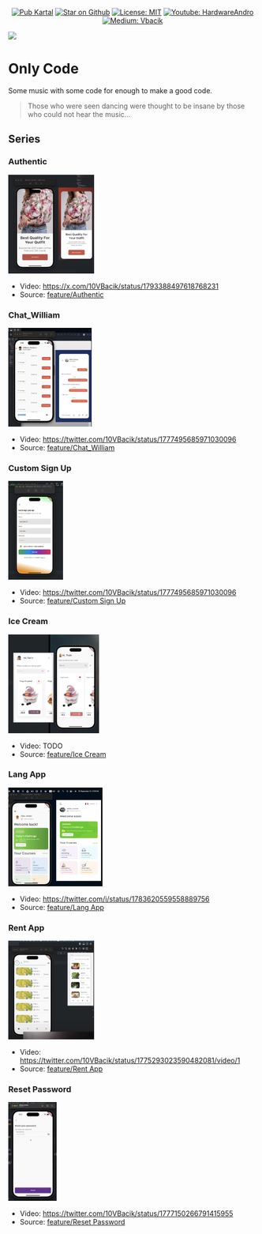 <p align="center">
<a href="https://pub.dev/packages/kartal"><img src="https://img.shields.io/pub/v/kartal.svg" alt="Pub Kartal"></a>
<a href="https://github.com/vb10/vexana"><img src="https://img.shields.io/github/stars/vb10/vexana.svg?style=flat&logo=github&colorB=deeppink&label=stars" alt="Star on Github"></a> 
<a href="https://opensource.org/licenses/MIT"><img src="https://img.shields.io/badge/license-MIT-purple.svg" alt="License: MIT"></a>   
<a href="https://www.youtube.com/hardwareandro"><img src="https://img.shields.io/youtube/channel/subscribers/UCdUaAKTLJrPZFStzEJnpQAg" alt="Youtube: HardwareAndro"></a>
<a href="https://medium.com/@vbacik-10"> <img src="https://img.shields.io/badge/Medium-12100E?style=for-the-badge&logo=medium&logoColor=white" alt="Medium: Vbacik">  </a> 
 

[![](https://dcbadge.vercel.app/api/server/Bzn8WtuZD2?style=flat)](https://discord.gg/Bzn8WtuZD2) 

# Only Code
Some music with some code for enough to make a good code.

>Those who were seen dancing were thought to be insane by those who could not hear the music...

## Series

### Authentic
<a href="https://github.com/VB10/only_code/blob/main/github/ss_auth.png"> <img src="https://github.com/VB10/only_code/blob/main/github/ss_auth.png?raw=true" height="200"/></a>
- Video: https://x.com/10VBacik/status/1793388497618768231 
- Source: [feature/Authentic](./lib/feature/authentic/)

### Chat_William
<a href="https://github.com/VB10/only_code/blob/main/github/ss_chat.png"> <img src="https://github.com/VB10/only_code/blob/main/github/ss_chat.png?raw=true" height="200"/></a>
- Video: https://twitter.com/10VBacik/status/1777495685971030096
- Source: [feature/Chat_William](./lib/feature/chat_william/)

### Custom Sign Up
<a href="https://github.com/VB10/only_code/blob/main/github/ss_custom_sign_up.png"> <img src="https://github.com/VB10/only_code/blob/main/github/ss_custom_sign_up.png?raw=true" height="200"/></a>
- Video: https://twitter.com/10VBacik/status/1777495685971030096
- Source: [feature/Custom Sign Up](./lib/feature/custom_sign_up/)

### Ice Cream
<a href="https://github.com/VB10/only_code/blob/main/github/ss_ice_cream.png"> <img src="https://github.com/VB10/only_code/blob/main/github/ss_ice_cream.png?raw=true" height="200"/></a>
- Video: TODO
- Source: [feature/Ice Cream](./lib/feature/ice_cream/)

### Lang App
<a href="https://github.com/VB10/only_code/blob/main/github/ss_lang.png"> <img src="https://github.com/VB10/only_code/blob/main/github/ss_lang.png?raw=true" height="200"/></a>
- Video: https://twitter.com/i/status/1783620559558889756 
- Source: [feature/Lang App](./lib/feature/lang_app/)

### Rent App
<a href="https://github.com/VB10/only_code/blob/main/github/ss_rent.png"> <img src="https://github.com/VB10/only_code/blob/main/github/ss_rent.png?raw=true" height="200"/></a>
- Video: https://twitter.com/10VBacik/status/1775293023590482081/video/1
- Source: [feature/Rent App](./lib/feature/rent/)

### Reset Password
<a href="https://github.com/VB10/only_code/blob/main/github/ss_reset_password.png"> <img src="https://github.com/VB10/only_code/blob/main/github/ss_reset_password.png?raw=true" height="200"/></a>
- Video: https://twitter.com/10VBacik/status/1777150266791415955
- Source: [feature/Reset Password](./lib/feature/reset_password/)


